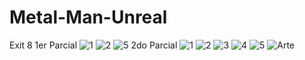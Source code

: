# Metal-Man-Unreal
Exit 8 
1er Parcial
![1](https://github.com/user-attachments/assets/710793f7-e2c5-43d2-a2af-73910fbe23e4)
![2](https://github.com/user-attachments/assets/ac4b24f3-1304-459e-a758-e222258a53e8)
![5](https://github.com/user-attachments/assets/8495a950-b549-477d-9704-78adb26be867)
2do Parcial
![1](https://github.com/user-attachments/assets/c87608d8-82f6-4bbc-8274-ef0e172bce27)
![2](https://github.com/user-attachments/assets/ddaec2f3-e1dc-4b03-8184-0dbc751beee0)
![3](https://github.com/user-attachments/assets/51b1f6d0-7f0e-49d9-8247-1ba6c44cce43)
![4](https://github.com/user-attachments/assets/3f9f605f-ce12-4b5d-b5ad-0e0915cedc9f)
![5](https://github.com/user-attachments/assets/72b20a1b-56d8-43bd-9d5e-a686317fc971)
![Arte](https://github.com/user-attachments/assets/947f4d60-3ac8-48ad-a624-e4a1ca981820)

